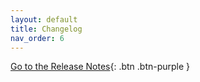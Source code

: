 ```yaml
---
layout: default
title: Changelog
nav_order: 6
---
```

[Go to the Release Notes](https://github.com/T-Systems-MMS/phonebook/releases){: .btn .btn-purple }


